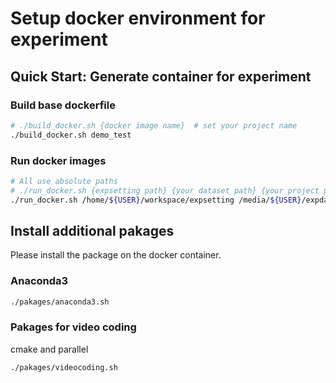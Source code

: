 # Setup docker environment for experiment

## Quick Start: Generate container for experiment

### Build base dockerfile
```bash
# ./build_docker.sh {docker image name}  # set your project name
./build_docker.sh demo_test
```

### Run docker images
```bash
# All use absolute paths
# ./run_docker.sh {expsetting path} {your dataset path} {your project path} {docker image name} {docker container name}
./run_docker.sh /home/${USER}/workspace/expsetting /media/${USER}/expdata/dataset /home/${USER}/workspace/project demo_test demo
```

## Install additional pakages 
Please install the package on the docker container.
### Anaconda3
```bash
./pakages/anaconda3.sh
```

### Pakages for video coding
cmake and parallel
``` bash
./pakages/videocoding.sh
```
